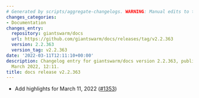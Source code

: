 ```yaml
---
# Generated by scripts/aggregate-changelogs. WARNING: Manual edits to this files will be overwritten.
changes_categories:
- Documentation
changes_entry:
  repository: giantswarm/docs
  url: https://github.com/giantswarm/docs/releases/tag/v2.2.363
  version: 2.2.363
  version_tag: v2.2.363
date: '2022-03-11T12:11:10+00:00'
description: Changelog entry for giantswarm/docs version 2.2.363, published on 11
  March 2022, 12:11.
title: docs release v2.2.363
---
```


- Add highlights for March 11, 2022 ([#1353](https://github.com/giantswarm/docs/pull/1353))
